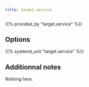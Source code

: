```yaml
---
title: target.service
---
```


{{% provided_by "target.service" %}}

## Options

{{% systemd_unit "target.service" %}}

## Additionnal notes

Nothing here.